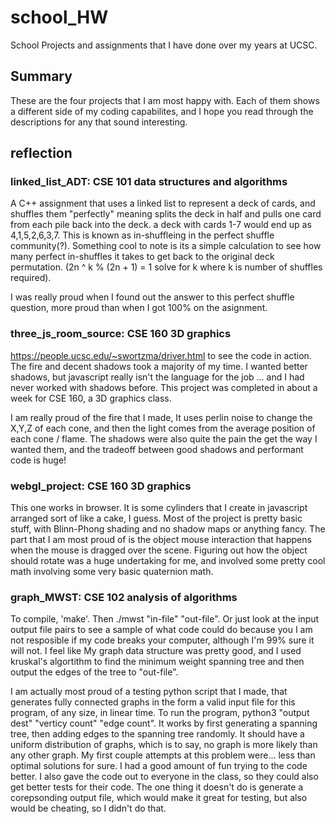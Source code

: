 # school_HW
School Projects and assignments that I have done over my years at UCSC.

## Summary
These are the four projects that I am most happy with. Each of them shows a different side of my coding capabilites, and I hope you read through the descriptions for any that sound interesting.

## reflection

### linked_list_ADT: CSE 101 data structures and algorithms
A C++ assignment that uses a linked list to represent a deck of cards, and shuffles them "perfectly" meaning splits the deck in half and pulls one card from each pile back into the deck. a deck with cards 1-7 would end up as 4,1,5,2,6,3,7. This is known as in-shuffleing in the perfect shuffle community(?). Something cool to note is its a simple calculation to see how many perfect in-shuffles it takes to get back to the original deck permutation. (2n ^ k % (2n + 1) = 1 solve for k where k is number of shuffles required).

I was really proud when I found out the answer to this perfect shuffle question, more proud than when I got 100% on the asignment.

### three_js_room_source: CSE 160 3D graphics
https://people.ucsc.edu/~swortzma/driver.html to see the code in action. The fire and decent shadows took a majority of my time. I wanted better shadows, but javascript really isn't the language for the job ... and I had never worked with shadows before.
This project was completed in about a week for CSE 160, a 3D graphics class. 

I am really proud of the fire that I made, It uses perlin noise to change the X,Y,Z of each cone, and then the light comes from the average position of each cone / flame. The shadows were also quite the pain the get the way I wanted them, and the tradeoff between good shadows and performant code is huge!

### webgl_project: CSE 160 3D graphics
This one works in browser. It is some cylinders that I create in javascript arranged sort of like a cake, I guess. Most of the project is pretty basic stuff, with Blinn-Phong shading and no shadow maps or anything fancy. The part that I am most proud of is the object mouse interaction that happens when the mouse is dragged over the scene. Figuring out how the object should rotate was a huge undertaking for me, and involved some pretty cool math involving some very basic quaternion math.

### graph_MWST: CSE 102 analysis of algorithms
To compile, 'make'. Then ./mwst "in-file" "out-file". Or just look at the input output file pairs to see a sample of what code could do because you I am not resposible if my code breaks your computer, although I'm 99% sure it will not. I feel like My graph data structure was pretty good, and I used kruskal's algortithm to find the minimum weight spanning tree and then output the edges of the tree to "out-file". 

I am actually most proud of a testing python script that I made, that generates fully connected graphs in the form a valid input file for this program, of any size, in linear time. To run the program, python3 "output dest" "verticy count" "edge count". It works by first generating a spanning tree, then adding edges to the spanning tree randomly. It should have a uniform distribution of graphs, which is to say, no graph is more likely than any other graph. My first couple attempts at this problem were... less than optimal solutions for sure. I had a good amount of fun trying to the code better. I also gave the code out to everyone in the class, so they could also get better tests for their code. The one thing it doesn't do is generate a corepsonding output file, which would make it great for testing, but also would be cheating, so I didn't do that.
